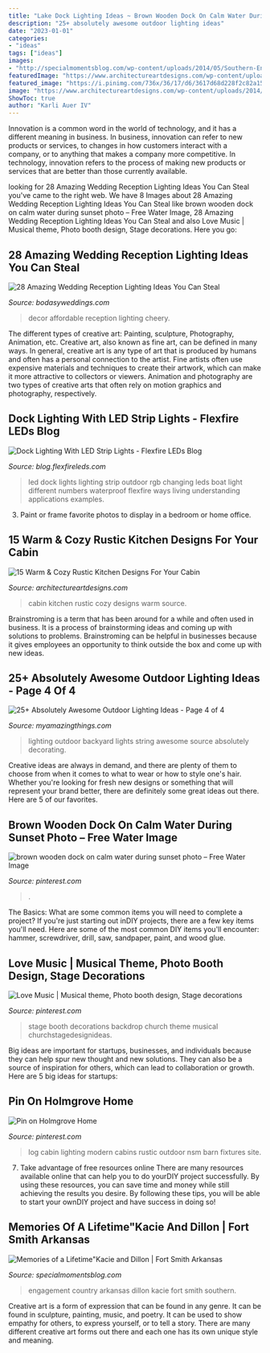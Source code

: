 ```yaml
---
title: "Lake Dock Lighting Ideas ~ Brown Wooden Dock On Calm Water During Sunset Photo – Free Water Image"
description: "25+ absolutely awesome outdoor lighting ideas"
date: "2023-01-01"
categories:
- "ideas"
tags: ["ideas"]
images:
- "http://specialmomentsblog.com/wp-content/uploads/2014/05/Southern-Engagement-Ideas-Southern-Engagement-Pictures-Country-Engagement-Pictures_0006.jpg"
featuredImage: "https://www.architectureartdesigns.com/wp-content/uploads/2014/10/15-Warm-Cozy-Rustic-Kitchen-Designs-For-Your-Cabin-8-630x945.jpg"
featured_image: "https://i.pinimg.com/736x/36/17/d6/3617d68d228f2c82a153abbb08485deb.jpg"
image: "https://www.architectureartdesigns.com/wp-content/uploads/2014/10/15-Warm-Cozy-Rustic-Kitchen-Designs-For-Your-Cabin-8-630x945.jpg"
ShowToc: true
author: "Karli Auer IV"
---
```



Innovation is a common word in the world of technology, and it has a different meaning in business. In business, innovation can refer to new products or services, to changes in how customers interact with a company, or to anything that makes a company more competitive. In technology, innovation refers to the process of making new products or services that are better than those currently available.

	

		
looking for 28 Amazing Wedding Reception Lighting Ideas You Can Steal you've came to the right web. We have 8 Images about 28 Amazing Wedding Reception Lighting Ideas You Can Steal like brown wooden dock on calm water during sunset photo – Free Water Image, 28 Amazing Wedding Reception Lighting Ideas You Can Steal and also Love Music | Musical theme, Photo booth design, Stage decorations. Here you go:
		
    
## 28 Amazing Wedding Reception Lighting Ideas You Can Steal

<img loading=lazy src="https://bodasyweddings.com/wp-content/uploads/2018/01/affordable-wedding-decor-ideas.jpg" onerror="this.onerror=null;this.src='https://tse2.mm.bing.net/th?id=OIP.QSayl-RsxJJFa8aOUW_fzQHaLH&amp;pid=15.1';" alt="28 Amazing Wedding Reception Lighting Ideas You Can Steal">

_Source: bodasyweddings.com_

>decor affordable reception lighting cheery. 

	

The different types of creative art: Painting, sculpture, Photography, Animation, etc.
Creative art, also known as fine art, can be defined in many ways. In general, creative art is any type of art that is produced by humans and often has a personal connection to the artist. Fine artists often use expensive materials and techniques to create their artwork, which can make it more attractive to collectors or viewers. Animation and photography are two types of creative arts that often rely on motion graphics and photography, respectively.

    
## Dock Lighting With LED Strip Lights - Flexfire LEDs Blog

<img loading=lazy src="https://blog.flexfireleds.com/wp-content/uploads/2014/02/CB-RGB300-Boat-Dock-label-s.jpg" onerror="this.onerror=null;this.src='https://tse4.mm.bing.net/th?id=OIP.UUFq4PGjKAUsCDirMLJFKgHaE6&amp;pid=15.1';" alt="Dock Lighting With LED Strip Lights - Flexfire LEDs Blog">

_Source: blog.flexfireleds.com_

>led dock lights lighting strip outdoor rgb changing leds boat light different numbers waterproof flexfire ways living understanding applications examples. 

	

3. Paint or frame favorite photos to display in a bedroom or home office.

    
## 15 Warm &amp; Cozy Rustic Kitchen Designs For Your Cabin

<img loading=lazy src="https://www.architectureartdesigns.com/wp-content/uploads/2014/10/15-Warm-Cozy-Rustic-Kitchen-Designs-For-Your-Cabin-8-630x945.jpg" onerror="this.onerror=null;this.src='https://tse3.mm.bing.net/th?id=OIP.TkIGh6jpQ32dWFpQ562N0AHaLH&amp;pid=15.1';" alt="15 Warm &amp; Cozy Rustic Kitchen Designs For Your Cabin">

_Source: architectureartdesigns.com_

>cabin kitchen rustic cozy designs warm source. 

	

Brainstroming is a term that has been around for a while and often used in business. It is a process of brainstorming ideas and coming up with solutions to problems. Brainstroming can be helpful in businesses because it gives employees an opportunity to think outside the box and come up with new ideas.

    
## 25+ Absolutely Awesome Outdoor Lighting Ideas - Page 4 Of 4

<img loading=lazy src="http://myamazingthings.com/wp-content/uploads/2016/11/decorating-your-backyard-with-string-lights-683x1024.jpg" onerror="this.onerror=null;this.src='https://tse1.mm.bing.net/th?id=OIP.3C-2uvH1pLnOP_QHjHbjewHaLG&amp;pid=15.1';" alt="25+ Absolutely Awesome Outdoor Lighting Ideas - Page 4 of 4">

_Source: myamazingthings.com_

>lighting outdoor backyard lights string awesome source absolutely decorating. 

	

Creative ideas are always in demand, and there are plenty of them to choose from when it comes to what to wear or how to style one's hair. Whether you're looking for fresh new designs or something that will represent your brand better, there are definitely some great ideas out there. Here are 5 of our favorites.

    
## Brown Wooden Dock On Calm Water During Sunset Photo – Free Water Image

<img loading=lazy src="https://i.pinimg.com/736x/36/17/d6/3617d68d228f2c82a153abbb08485deb.jpg" onerror="this.onerror=null;this.src='https://tse1.mm.bing.net/th?id=OIP.7p8TMXJhB0KHALbLPlnu5QHaKX&amp;pid=15.1';" alt="brown wooden dock on calm water during sunset photo – Free Water Image">

_Source: pinterest.com_

>. 

	

The Basics: What are some common items you will need to complete a project?
If you're just starting out inDIY projects, there are a few key items you'll need. Here are some of the most common DIY items you'll encounter: hammer, screwdriver, drill, saw, sandpaper, paint, and wood glue.

    
## Love Music | Musical Theme, Photo Booth Design, Stage Decorations

<img loading=lazy src="https://i.pinimg.com/736x/57/f4/ef/57f4ef4e2273f12ca7a0e0058e876d3c--church-stage-backdrop-ideas.jpg" onerror="this.onerror=null;this.src='https://tse1.mm.bing.net/th?id=OIP.UT2bMAuES3g5V032yki95QHaFj&amp;pid=15.1';" alt="Love Music | Musical theme, Photo booth design, Stage decorations">

_Source: pinterest.com_

>stage booth decorations backdrop church theme musical churchstagedesignideas. 

	

Big ideas are important for startups, businesses, and individuals because they can help spur new thought and new solutions. They can also be a source of inspiration for others, which can lead to collaboration or growth. Here are 5 big ideas for startups:

    
## Pin On Holmgrove Home

<img loading=lazy src="https://i.pinimg.com/736x/11/16/af/1116afc003e9017773753a307aa20f32--log-cabin-lighting-barn-lighting.jpg" onerror="this.onerror=null;this.src='https://tse4.mm.bing.net/th?id=OIP.1Kmi19X8THlwZY1DYGgWlgHaLO&amp;pid=15.1';" alt="Pin on Holmgrove Home">

_Source: pinterest.com_

>log cabin lighting modern cabins rustic outdoor nsm barn fixtures site. 

	

7) Take advantage of free resources online
There are many resources available online that can help you to do yourDIY project successfully. By using these resources, you can save time and money while still achieving the results you desire. By following these tips, you will be able to start your ownDIY project and have success in doing so!

    
## Memories Of A Lifetime&quot;Kacie And Dillon | Fort Smith Arkansas

<img loading=lazy src="http://specialmomentsblog.com/wp-content/uploads/2014/05/Southern-Engagement-Ideas-Southern-Engagement-Pictures-Country-Engagement-Pictures_0006.jpg" onerror="this.onerror=null;this.src='https://tse1.mm.bing.net/th?id=OIP.km15neAgP5Xp0NnilBxF2AHaLE&amp;pid=15.1';" alt="Memories of a Lifetime&quot;Kacie and Dillon | Fort Smith Arkansas">

_Source: specialmomentsblog.com_

>engagement country arkansas dillon kacie fort smith southern. 

	

Creative art is a form of expression that can be found in any genre. It can be found in sculpture, painting, music, and poetry. It can be used to show empathy for others, to express yourself, or to tell a story. There are many different creative art forms out there and each one has its own unique style and meaning.


